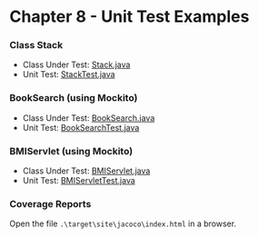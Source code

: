 # Chapter 8 - Unit Test Examples

### Class Stack

- Class Under Test:
  [Stack.java](./example/src/main/java/org/softengbook/chapter8/Stack.java)
- Unit Test:
[StackTest.java](./example/src/main/java/org/softengbook/chapter8/StackTest.java)
  
### BookSearch (using Mockito)

- Class Under Test:
  [BookSearch.java](./src/main/java/org/softengbook/chapter8/BookSearch.java)
- Unit Test:
  [BookSearchTest.java](./src/test/java/org/softengbook/chapter8/BookSearchTest.java)

 ### BMIServlet (using Mockito)

- Class Under Test:
  [BMIServlet.java](./src/main/java/org/softengbook/chapter8/BMIServlet.java)
- Unit Test:
  [BMIServletTest.java](./src/test/java/org/softengbook/chapter8/BMIServletTest.java)


### Coverage Reports

Open the file `.\target\site\jacoco\index.html` in a browser.
